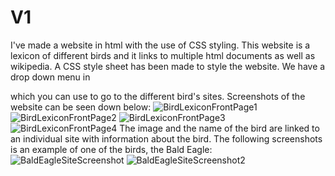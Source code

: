 # V1
I've made a website in html with the use of CSS styling. This website is a lexicon of different birds and it links to multiple html documents as well as wikipedia. A CSS style sheet has been made to style the website. We have a drop down menu in <nav> which you can use to go to the different bird's sites. Screenshots of the website can be seen down below:
![BirdLexiconFrontPage1](https://user-images.githubusercontent.com/62332972/78132658-6c6a4980-741d-11ea-80d7-c1b829011c85.JPG)
![BirdLexiconFrontPage2](https://user-images.githubusercontent.com/62332972/78132695-7d1abf80-741d-11ea-922b-10fe0b905883.JPG)
![BirdLexiconFrontPage3](https://user-images.githubusercontent.com/62332972/78132708-8441cd80-741d-11ea-9eee-e005f40c3605.JPG)
![BirdLexiconFrontPage4](https://user-images.githubusercontent.com/62332972/78132722-8a37ae80-741d-11ea-886f-023470ac1dbc.JPG)
The image and the name of the bird are linked to an individual site with information about the bird. The following screenshots is an example of one of the birds, the Bald Eagle:
![BaldEagleSiteScreenshot](https://user-images.githubusercontent.com/62332972/78132744-91f75300-741d-11ea-84d2-d20c9a0e8dc0.JPG)
![BaldEagleSiteScreenshot2](https://user-images.githubusercontent.com/62332972/78132801-a50a2300-741d-11ea-9ca8-72827c540baf.JPG)


